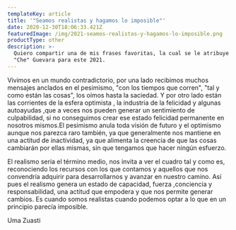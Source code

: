 ```yaml
---
templateKey: article
title: '"Seamos realistas y hagamos lo imposible"'
date: 2020-12-30T18:06:33.421Z
featuredImage: /img/2021-seamos-realistas-y-hagamos-lo-imposible.png
productType: other
description: >-
  Quiero compartir una de mis frases favoritas, la cual se le atribuye a Ernesto
  "Che" Guevara para este 2021.
---
```

Vivimos en un mundo contradictorio, por una lado recibimos muchos mensajes anclados en el pesimismo, "con los tiempos que corren", "tal y como están las cosas", los oímos hasta la saciedad. Y por otro lado están las corrientes de la esfera optimista , la industria de la felicidad y algunas autoayudas ,que a veces nos pueden generar  un sentimiento de culpabilidad, si no conseguimos crear ese estado felicidad  permanente en nosotros mismos.El pesimismo anula toda visión de futuro y el optimismo aunque nos parezca raro también, ya que generalmente nos mantiene en una actitud de inactividad, ya que alimenta la creencia de que las cosas cambiarán por ellas mismas, sin que tengamos que hacer ningún esfuerzo. 

El realismo seria el término medio, nos invita a ver el cuadro tal y como es, reconociendo los recursos con los que contamos y aquellos que nos convendría adquirir para desarrollarnos y avanzar en nuestro camino. Así pues el realismo genera un estado de capacidad, fuerza ,conciencia y responsabilidad, una actitud que empodera y que nos permite generar cambios. Es cuando somos realistas cuando podemos optar a lo que en un principio parecía imposible.

Uma Zuasti
